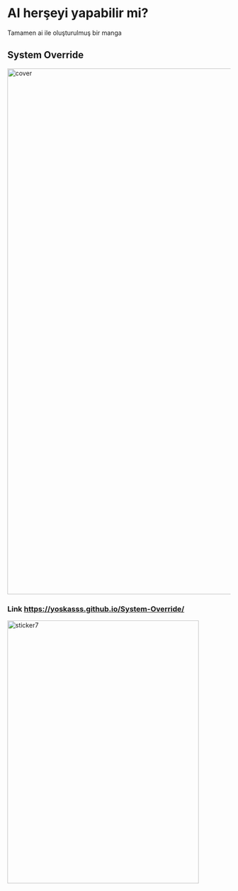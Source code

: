 # AI herşeyi yapabilir mi?

Tamamen ai ile oluşturulmuş bir manga

## System Override
<img width="864" height="1184" alt="cover" src="https://github.com/user-attachments/assets/e7d187b8-0f27-45d4-910e-694528868adb" />




### Link https://yoskasss.github.io/System-Override/

<img width="432" height="592" alt="sticker7" src="https://github.com/user-attachments/assets/03c8679f-dc1b-4006-a3f7-94ea42409c4f" />
